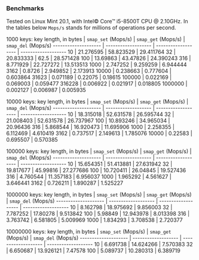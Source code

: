 ### Benchmarks
Tested on Linux Mint 20.1, with Intel© Core™ i5-8500T CPU @ 2.10GHz.
In the tables below `Mops/s` stands for millions of operations per second.

1000 keys:
key length, in bytes | `smap_set` (Mops/s) | `smap_get` (Mops/s) | `smap_del` (Mops/s)
-------------------- | ------------------- | ------------------- | -------------------
10 | 21.276595 | 58.823529 | 29.411764
32 | 20.833333 | 62.5 | 28.571428
100 | 13.69863 | 43.47826 | 24.390243
316 | 8.771929 | 22.727272 | 13.513513
1000 | 2.747252 | 9.259259 | 6.944444
3162 | 0.8726 | 2.949852 | 2.173913
10000 | 0.238663 | 0.777604 | 0.603864
31623 | 0.071189 | 0.22075 | 0.18615
100000 | 0.022169 | 0.069003 | 0.059477
316228 | 0.006922 | 0.021917 | 0.018805
1000000 | 0.002127 | 0.006987 | 0.005935

10000 keys:
key length, in bytes | `smap_set` (Mops/s) | `smap_get` (Mops/s) | `smap_del` (Mops/s)
-------------------- | ------------------- | ------------------- | -------------------
10 | 18.315018 | 52.631578 | 26.595744
32 | 21.008403 | 52.631578 | 26.737967
100 | 10.893246 | 34.965034 | 20.96436
316 | 5.868544 | 16.920473 | 11.695906
1000 | 2.258355 | 6.112469 | 4.610419
3162 | 0.737517 | 2.149613 | 1.785076
10000 | 0.22583 | 0.695507 | 0.570385

100000 keys:
key length, in bytes | `smap_set` (Mops/s) | `smap_get` (Mops/s) | `smap_del` (Mops/s)
-------------------- | ------------------- | ------------------- | -------------------
10 | 15.654351 | 51.413881 | 27.631942
32 | 19.817677 | 45.99816 | 27.277686
100 | 10.720411 | 26.04845 | 19.527436
316 | 4.760544 | 11.357183 | 6.956037
1000 | 1.965292 | 4.561627 | 3.646441
3162 | 0.726211 | 1.890287 | 1.525227

1000000 keys:
key length, in bytes | `smap_set` (Mops/s) | `smap_get` (Mops/s) | `smap_del` (Mops/s)
-------------------- | ------------------- | ------------------- | -------------------
10 | 8.162798 | 18.975692 | 9.856003
32 | 7.787252 | 17.80278 | 9.513842
100 | 5.98849 | 12.943978 | 8.013398
316 | 3.763742 | 6.581805 | 5.009969
1000 | 1.834293 | 3.708538 | 2.720377

10000000 keys:
key length, in bytes | `smap_set` (Mops/s) | `smap_get` (Mops/s) | `smap_del` (Mops/s)
-------------------- | ------------------- | ------------------- | -------------------
10 | 6.691738 | 14.624266 | 7.570383
32 | 6.650687 | 13.926121 | 7.47578
100 | 5.089737 | 10.280313 | 6.389719
